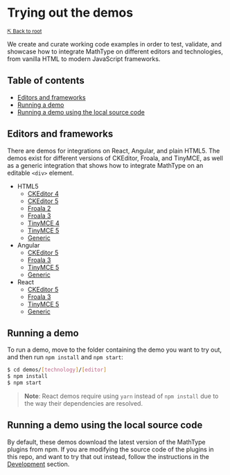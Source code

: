 # Trying out the demos

<small>[⇱ Back to root](../README.md)</small>

We create and curate working code examples in order to test, validate, and showcase how to integrate MathType on different editors and technologies, from vanilla HTML to modern JavaScript frameworks.

## Table of contents

- [Editors and frameworks](#editors-and-frameworks)
- [Running a demo](#running-a-demo)
- [Running a demo using the local source code](#running-a-demo-using-the-local-source-code)

## Editors and frameworks

There are demos for integrations on React, Angular, and plain HTML5.
The demos exist for different versions of CKEditor, Froala, and TinyMCE, as well as a generic integration that shows how to integrate MathType on an editable `<div>` element.

- HTML5
    - [CKEditor 4](../../demos/html5/ckeditor4)
    - [CKEditor 5](../../demos/html5/ckeditor5)
    - [Froala 2](../../demos/html5/froala2)
    - [Froala 3](../../demos/html5/froala3)
    - [TinyMCE 4](../../demos/html5/tinymce4)
    - [TinyMCE 5](../../demos/html5/tinymce5)
    - [Generic](../../demos/html5/generic)
- Angular
    - [CKEditor 5](../../demos/angular/ckeditor5/README.md)
    - [Froala 3](../../demos/angular/froala3/README.md)
    - [TinyMCE 5](../../demos/angular/tinymce5/README.md)
    - [Generic](../../demos/angular/generic/README.md)
- React
    - [CKEditor 5](../../demos/react/ckeditor5/README.md)
    - [Froala 3](../../demos/react/froala3/README.md)
    - [TinyMCE 5](../../demos/react/tinymce5/README.md)
    - [Generic](../../demos/react/generic/README.md)

## Running a demo

To run a demo, move to the folder containing the demo you want to try out, and then run `npm install` and `npm start`:

```sh
$ cd demos/[technology]/[editor]
$ npm install
$ npm start
```

> **Note**: React demos require using `yarn` instead of `npm install` due to the way their dependencies are resolved.

## Running a demo using the local source code

By default, these demos download the latest version of the MathType plugins from npm.
If you are modifying the source code of the plugins in this repo, and want to try that out instead, follow the instructions in the [Development](../development/demos/README.md) section.
